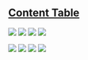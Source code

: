 ## [Content Table](https://github.com/chlkvnck/chlkvnck/blob/main/content.md)

![](https://shields.io/badge/-HTML5-E34F26?logo=html5&style=for-the-badge&logoColor=fff)
![](https://shields.io/badge/-CSS3-1572B6?logo=css3&style=for-the-badge&logoColor=fff)
![](https://shields.io/badge/-Java_Script-F7DF1E?logo=javascript&style=for-the-badge&logoColor=222)
![](https://shields.io/badge/-React-282c34?logo=react&style=for-the-badge)

![](https://shields.io/badge/-Node-282c34?logo=node.js&style=for-the-badge)
![](https://shields.io/badge/-Webpack-282c34?logo=webpack&style=for-the-badge)
![](https://shields.io/badge/-Jest-282c34?logo=jest&style=for-the-badge)
![](https://shields.io/badge/-MongoDB-282c34?logo=MongoDB&style=for-the-badge)
